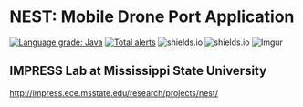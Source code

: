 # NEST: Mobile Drone Port Application
[![Language grade: Java](https://img.shields.io/lgtm/grade/java/g/lpjune/Nest.svg?logo=lgtm&logoWidth=18)](https://lgtm.com/projects/g/lpjune/Nest/context:java)
[![Total alerts](https://img.shields.io/lgtm/alerts/g/lpjune/Nest.svg?logo=lgtm&logoWidth=18)](https://lgtm.com/projects/g/lpjune/Nest/alerts/)
![shields.io](https://img.shields.io/github/repo-size/lpjune/nest.svg?style=popout)
![shields.io](https://img.shields.io/github/commit-activity/w/lpjune/nest.svg?style=popout)
![Imgur](https://i.imgur.com/wk2ynOg.jpg)



## IMPRESS Lab at Mississippi State University
http://impress.ece.msstate.edu/research/projects/nest/
